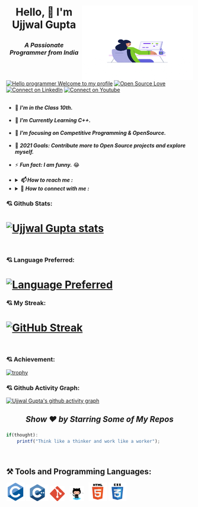 <h1> <img alt="GIF" src="head.gif" width=300px height=200px align="right">

<p align="center" >Hello, 👋 I'm Ujjwal Gupta 
<h3 align="center"><i>A Passionate Programmer from India</i></h3></br></br>


[![Hello programmer Welcome to my profile](https://img.shields.io/badge/Hello_Developers-Welcome-gold.svg?style=flat&logo=github)](https://github.com/UG-SEP)
[![Open Source Love](https://badges.frapsoft.com/os/v2/open-source.svg?v=103)](https://github.com/UG-SEP) 
[![Connect on LinkedIn](https://img.shields.io/badge/--linkedin?label=LinkedIn&logo=LinkedIn&style=social)](https://www.linkedin.com/in/ujjwal-gupta-ug-233543202/)
[![Connect on Youtube](https://img.shields.io/badge/--Youtube?label=Youtube&logo=Youtube&style=social)](https://www.youtube.com/channel/UChdmj1kcZiXXsmEKz7dVnWQ) 
<br></br>
- 🔭 ***I'm in the Class 10th.***</br></br>
- 🌱 ***I’m Currently Learning C++.***</br></br>
- 🎯 ***I’m focusing on Competitive Programming & OpenSource.***</br></br>
- 🥅 ***2021 Goals: Contribute more to Open Source projects and explore myself.***</br></br>
- ⚡ ***Fun fact: I am funny.*** 😂</br></br>
- ***<details> <summary> 📫  How to reach me :***</summary><a href="mailto:ujjwalcomputerpro1@gmail.com"> <img src="https://img.icons8.com/fluent/48/000000/gmail.png" width="22px"/> </a></details>
- ***<details> <summary>*** 🤝  ***How to connect with me :***</summary><a href="https://www.linkedin.com/in/ujjwal-gupta-ug-233543202/"> <img src="https://camo.githubusercontent.com/c8a9c5b414cd812ad6a97a46c29af67239ddaeae08c41724ff7d945fb4c047e5/68747470733a2f2f6564656e742e6769746875622e696f2f537570657254696e7949636f6e732f696d616765732f7376672f6c696e6b6564696e2e737667" width="25px"/> </a>
&nbsp; <a href="https://www.facebook.com/profile.php?id=100052029756223"> <img src="https://camo.githubusercontent.com/8f245234577766478eaf3ee72b0615e99bb9ef3eaa56e1c37f75692811181d5c/68747470733a2f2f6564656e742e6769746875622e696f2f537570657254696e7949636f6e732f696d616765732f7376672f66616365626f6f6b2e737667" width="25px"/> </a></details>
 
### 💘 Github Stats:
# [![Ujjwal Gupta stats](https://github-readme-stats.vercel.app/api?username=UG-SEP&theme=chartreuse-dark)](https://github.com/UG-SEP)
</br>

### 💘 Language Preferred:
# [![Language Preferred](https://github-readme-stats.vercel.app/api/top-langs/?username=UG-SEP&layout=compact&theme=chartreuse-dark)](https://github.com/UG-SEP)

### 💘 My Streak:
# [![GitHub Streak](https://github-readme-streak-stats.herokuapp.com/?user=UG-SEP&theme=onedark)](https://github.com/UG-SEP)

</br>

### 💘 Achievement:
[![trophy](https://github-profile-trophy.vercel.app/?username=UG-SEP&theme=gruvbox)](https://github.com/UG-SEP)
</br>

### 💘 Github Activity Graph:
[![Ujjwal Gupta's github activity graph](https://activity-graph.herokuapp.com/graph?username=UG-SEP&theme=react-dark)](https://github.com/UG-SEP)

<h2><i> <p align="center"> Show ❤️ by Starring Some of My Repos</i></h2>

```javascript
if(thought):
    printf("Think like a thinker and work like a worker");
```
</br>

<h2> ⚒️ Tools and Programming Languages: </h2>
<p align="left">
<img src="https://raw.githubusercontent.com/SamarpanCoder2002/SamarpanCoder2002/d06e07df7d8fd91e5b3cc00a5ef7aefaea28a4f3/Images_For_README/c_laang.svg" width=50px>
<img src="https://github.com/SamarpanCoder2002/SamarpanCoder2002/blob/main/Images_For_README/c++_lang.png?raw=true" width=60px>
<img src="https://github.com/SamarpanCoder2002/SamarpanCoder2002/blob/main/Images_For_README/git.png?raw=true" width=40px>&nbsp&nbsp
<img src="https://github.com/SamarpanCoder2002/SamarpanCoder2002/blob/main/Images_For_README/github.png?raw=true" width=40px>&nbsp&nbsp
<img src="https://github.com/SamarpanCoder2002/SamarpanCoder2002/blob/main/Images_For_README/html_logo.png?raw=true" width=50px>
<img src="https://github.com/SamarpanCoder2002/SamarpanCoder2002/blob/main/Images_For_README/css_logo.png?raw=true" width=50px>
</p>
<br>
